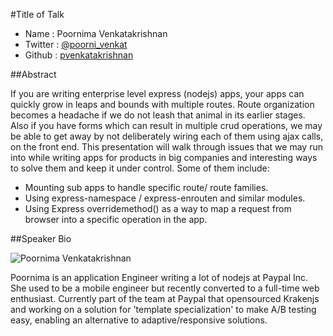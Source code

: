 #Title of Talk

* Name      : Poornima Venkatakrishnan
* Twitter   : [@poorni_venkat][]
* Github    : [pvenkatakrishnan][]

##Abstract

If you are writing enterprise level express (nodejs) apps, your apps can quickly grow in leaps and bounds with multiple
routes. Route organization becomes a headache if we do not leash that animal in its earlier stages. Also if you have
forms which can result in  multiple crud operations, we may be able to get away by not deliberately wiring each of them
using ajax calls, on the front end. This presentation will walk through issues that we may run into while writing apps
for products in big companies and interesting ways to solve them and keep it under control.
Some of them include:

* Mounting sub apps to handle specific route/ route families.
* Using express-namespace / express-enrouten and similar modules.
* Using Express overridemethod() as a way to map a request from browser into a specific operation in the app.


##Speaker Bio

![Poornima Venkatakrishnan](https://raw.github.com/cascadiajs/2013.cascadiajs.com/master/images/poornima.jpeg)

Poornima is an application Engineer writing a lot of nodejs at Paypal Inc. She used to be a mobile engineer but recently
converted to a full-time web enthusiast. Currently part of the team at Paypal that opensourced Krakenjs and working on a
solution for 'template specialization' to make  A/B testing easy, enabling an alternative to adaptive/responsive solutions.

[@poorni_venkat]:https://twitter.com/poorni_venkat
[pvenkatakrishnan]:http://github.com/pvenkatakrishnan

